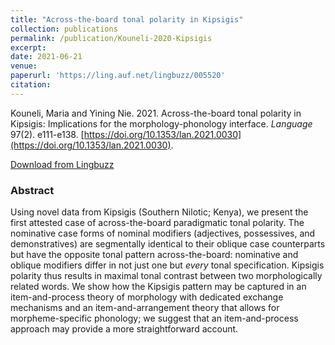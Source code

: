 ```yaml
---
title: "Across-the-board tonal polarity in Kipsigis"
collection: publications
permalink: /publication/Kouneli-2020-Kipsigis
excerpt:
date: 2021-06-21
venue: 
paperurl: 'https://ling.auf.net/lingbuzz/005520'
citation: 
---
```


Kouneli, Maria and Yining Nie. 2021. Across-the-board tonal polarity in Kipsigis: Implications for the morphology-phonology interface. <i>Language</i> 97(2). e111-e138. [https://doi.org/10.1353/lan.2021.0030](https://doi.org/10.1353/lan.2021.0030).

[Download from Lingbuzz](https://ling.auf.net/lingbuzz/005520)

### Abstract

Using novel data from Kipsigis (Southern Nilotic; Kenya), we present the first attested case of across-the-board paradigmatic tonal polarity. The nominative case forms of nominal modifiers (adjectives, possessives, and demonstratives) are segmentally identical to their oblique case counterparts but have the opposite tonal pattern across-the-board: nominative and oblique modifiers differ in not just one but <i>every</i> tonal specification. Kipsigis polarity thus results in maximal tonal contrast between two morphologically related words. We show how the Kipsigis pattern may be captured in an item-and-process theory of morphology with dedicated exchange mechanisms and an item-and-arrangement theory that allows for morpheme-specific phonology; we suggest that an item-and-process approach may provide a more straightforward account.
